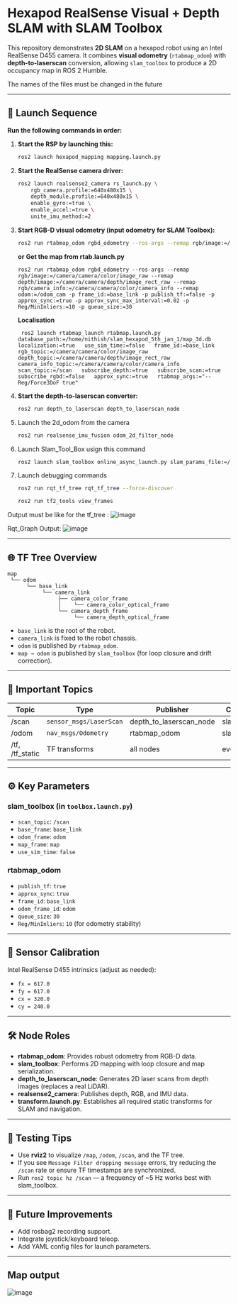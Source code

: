 # Hexapod RealSense Visual + Depth SLAM with SLAM Toolbox

This repository demonstrates **2D SLAM** on a hexapod robot using an Intel RealSense D455 camera. It combines **visual odometry** (`rtabmap_odom`) with **depth-to-laserscan** conversion, allowing `slam_toolbox` to produce a 2D occupancy map in ROS 2 Humble.

The names of the files must be changed in the future 

---

## 🚀 Launch Sequence

**Run the following commands in order:**

1. **Start the RSP by launching this:**
    ```bash
    ros2 launch hexapod_mapping mapping.launch.py 
    ```
    
2. **Start the RealSense camera driver:**
    ```bash
    ros2 launch realsense2_camera rs_launch.py \
        rgb_camera.profile:=640x480x15 \
        depth_module.profile:=640x480x15 \
        enable_gyro:=true \
        enable_accel:=true \
        unite_imu_method:=2
    ```

3. **Start RGB-D visual odometry (input odometry for SLAM Toolbox):**
    ```bash
    ros2 run rtabmap_odom rgbd_odometry --ros-args --remap rgb/image:=/camera/camera/color/image_raw --remap depth/image:=/camera/camera/depth/image_rect_raw --remap rgb/camera_info:=/camera/camera/color/camera_info --remap odom:=/odom_cam -p frame_id:=base_link -p publish_tf:=false -p approx_sync:=true -p approx_sync_max_interval:=0.02 -p Reg/MinInliers:=10 -p queue_size:=30

    ```

    **or**
    **Get the map from rtab.launch.py**
 
       ros2 run rtabmap_odom rgbd_odometry --ros-args --remap rgb/image:=/camera/camera/color/image_raw --remap depth/image:=/camera/camera/depth/image_rect_raw --remap rgb/camera_info:=/camera/camera/color/camera_info --remap odom:=/odom_cam -p frame_id:=base_link -p publish_tf:=false -p approx_sync:=true -p approx_sync_max_interval:=0.02 -p Reg/MinInliers:=10 -p queue_size:=30

    **Localisation**

        ros2 launch rtabmap_launch rtabmap.launch.py   database_path:=/home/nithish/slam_hexapod_5th_jan_1/map_3d.db   localization:=true   use_sim_time:=false   frame_id:=base_link   rgb_topic:=/camera/camera/color/image_raw   depth_topic:=/camera/camera/depth/image_rect_raw   camera_info_topic:=/camera/camera/color/camera_info   scan_topic:=/scan   subscribe_depth:=true   subscribe_scan:=true   subscribe_rgbd:=false   approx_sync:=true   rtabmap_args:="--Reg/Force3DoF true" 

5. **Start the depth-to-laserscan converter:**
    ```bash
    ros2 run depth_to_laserscan depth_to_laserscan_node
    ```

6. Launch the 2d_odom from the camera
    ```bash
    ros2 run realsense_imu_fusion odom_2d_filter_node 
    ```
7. Launch Slam_Tool_Box usign this command
    ```bash
    ros2 launch slam_toolbox online_async_launch.py slam_params_file:=/home/nithish/slam_hexapod_5th_jan_1/src/hexapod_mapping/config/mapper_params_online_async.yaml use_sim_time:=false
    ```

8. Launch debugging commands 
    ```bash
    ros2 run rqt_tf_tree rqt_tf_tree --force-discover

    ros2 run tf2_tools view_frames
    ```
Output must be like for the tf_tree :
![image](https://github.com/user-attachments/assets/f7118f0b-da14-418d-9c35-87c5e7572698)

Rqt_Graph Output:
![image](https://github.com/user-attachments/assets/25462cc4-a92f-4e2d-a61b-33e306c46a7c)

---

## 🌐 TF Tree Overview

```
map
 └── odom
      └── base_link
           └── camera_link
                ├── camera_color_frame
                │    └── camera_color_optical_frame
                └── camera_depth_frame
                     └── camera_depth_optical_frame
```

- `base_link` is the root of the robot.
- `camera_link` is fixed to the robot chassis.
- `odom` is published by `rtabmap_odom`.
- `map → odom` is published by `slam_toolbox` (for loop closure and drift correction).

---

## 🔁 Important Topics

| Topic   | Type                        | Publisher                    | Consumer           | Frame      |
|---------|-----------------------------|------------------------------|--------------------|------------|
| /scan   | `sensor_msgs/LaserScan`     | depth_to_laserscan_node      | slam_toolbox       | base_link  |
| /odom   | `nav_msgs/Odometry`         | rtabmap_odom                 | slam_toolbox       | odom       |
| /tf, /tf_static | TF transforms        | all nodes                    | everyone           | -          |

---

## ⚙️ Key Parameters

### **slam_toolbox** (in `toolbox.launch.py`)
- `scan_topic`: `/scan`
- `base_frame`: `base_link`
- `odom_frame`: `odom`
- `map_frame`: `map`
- `use_sim_time`: `false`

### **rtabmap_odom**
- `publish_tf`: `true`
- `approx_sync`: `true`
- `frame_id`: `base_link`
- `odom_frame_id`: `odom`
- `queue_size`: `30`
- `Reg/MinInliers`: `10` (for odometry stability)

---

## 📸 Sensor Calibration

Intel RealSense D455 intrinsics (adjust as needed):
- `fx = 617.0`
- `fy = 617.0`
- `cx = 320.0`
- `cy = 240.0`

---

## 🛠️ Node Roles

- **rtabmap_odom**: Provides robust odometry from RGB-D data.
- **slam_toolbox**: Performs 2D mapping with loop closure and map serialization.
- **depth_to_laserscan_node**: Generates 2D laser scans from depth images (replaces a real LiDAR).
- **realsense2_camera**: Publishes depth, RGB, and IMU data.
- **transform.launch.py**: Establishes all required static transforms for SLAM and navigation.

---

## 🧪 Testing Tips

- Use **rviz2** to visualize `/map`, `/odom`, `/scan`, and the TF tree.
- If you see `Message Filter dropping message` errors, try reducing the `/scan` rate or ensure TF timestamps are synchronized.
- Run `ros2 topic hz /scan` — a frequency of ~5 Hz works best with slam_toolbox.

---

## 🧼 Future Improvements

- Add rosbag2 recording support.
- Integrate joystick/keyboard teleop.
- Add YAML config files for launch parameters.

---
## Map output 
![image](https://github.com/user-attachments/assets/230ffa4b-d8e9-497b-bf0e-1d7718d697dd)

